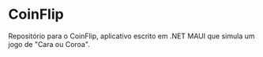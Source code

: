 # CoinFlip
Repositório para o CoinFlip, aplicativo escrito em .NET MAUI que simula um jogo de "Cara ou Coroa".
